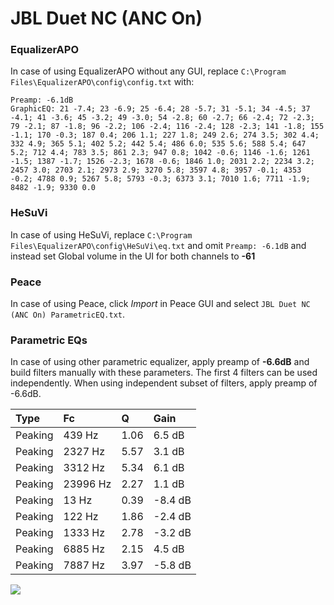 # JBL Duet NC (ANC On)

### EqualizerAPO
In case of using EqualizerAPO without any GUI, replace `C:\Program Files\EqualizerAPO\config\config.txt`
with:
```
Preamp: -6.1dB
GraphicEQ: 21 -7.4; 23 -6.9; 25 -6.4; 28 -5.7; 31 -5.1; 34 -4.5; 37 -4.1; 41 -3.6; 45 -3.2; 49 -3.0; 54 -2.8; 60 -2.7; 66 -2.4; 72 -2.3; 79 -2.1; 87 -1.8; 96 -2.2; 106 -2.4; 116 -2.4; 128 -2.3; 141 -1.8; 155 -1.1; 170 -0.3; 187 0.4; 206 1.1; 227 1.8; 249 2.6; 274 3.5; 302 4.4; 332 4.9; 365 5.1; 402 5.2; 442 5.4; 486 6.0; 535 5.6; 588 5.4; 647 5.2; 712 4.4; 783 3.5; 861 2.3; 947 0.8; 1042 -0.6; 1146 -1.6; 1261 -1.5; 1387 -1.7; 1526 -2.3; 1678 -0.6; 1846 1.0; 2031 2.2; 2234 3.2; 2457 3.0; 2703 2.1; 2973 2.9; 3270 5.8; 3597 4.8; 3957 -0.1; 4353 -0.2; 4788 0.9; 5267 5.8; 5793 -0.3; 6373 3.1; 7010 1.6; 7711 -1.9; 8482 -1.9; 9330 0.0
```

### HeSuVi
In case of using HeSuVi, replace `C:\Program Files\EqualizerAPO\config\HeSuVi\eq.txt` and omit `Preamp:
-6.1dB` and instead set Global volume in the UI for both channels to **-61**

### Peace
In case of using Peace, click *Import* in Peace GUI and select `JBL Duet NC (ANC On) ParametricEQ.txt`.

### Parametric EQs
In case of using other parametric equalizer, apply preamp of **-6.6dB** and build filters manually
with these parameters. The first 4 filters can be used independently.
When using independent subset of filters, apply preamp of -6.6dB.

| Type    | Fc       |    Q | Gain    |
|:--------|:---------|:-----|:--------|
| Peaking | 439 Hz   | 1.06 | 6.5 dB  |
| Peaking | 2327 Hz  | 5.57 | 3.1 dB  |
| Peaking | 3312 Hz  | 5.34 | 6.1 dB  |
| Peaking | 23996 Hz | 2.27 | 1.1 dB  |
| Peaking | 13 Hz    | 0.39 | -8.4 dB |
| Peaking | 122 Hz   | 1.86 | -2.4 dB |
| Peaking | 1333 Hz  | 2.78 | -3.2 dB |
| Peaking | 6885 Hz  | 2.15 | 4.5 dB  |
| Peaking | 7887 Hz  | 3.97 | -5.8 dB |

![](https://raw.githubusercontent.com/jaakkopasanen/AutoEq/master/results/oratory1990/harman_over-ear_2018/JBL%20Duet%20NC%20(ANC%20On)/JBL%20Duet%20NC%20(ANC%20On).png)